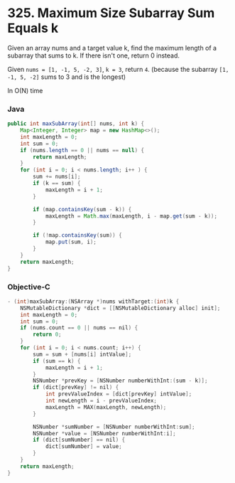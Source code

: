 # 325. Maximum Size Subarray Sum Equals k
Given an array nums and a target value k, find the maximum length of a subarray that sums to k.
If there isn't one, return 0 instead.

Given `nums = [1, -1, 5, -2, 3]`, `k = 3`,
return `4`. (because the subarray `[1, -1, 5, -2]` sums to 3 and is the longest)

In O(N) time


### Java
```java
public int maxSubArray(int[] nums, int k) {
	Map<Integer, Integer> map = new HashMap<>();
	int maxLength = 0;
	int sum = 0;
	if (nums.length == 0 || nums == null) {
		return maxLength;
	}
	for (int i = 0; i < nums.length; i++ ) {
		sum += nums[i];
		if (k == sum) {
			maxLength = i + 1;
		}

		if (map.containsKey(sum - k)) {
			maxLength = Math.max(maxLength, i - map.get(sum - k));
		}

		if (!map.containsKey(sum)) {
			map.put(sum, i);
		}
	}
	return maxLength;
}
```

### Objective-C

```objective-c
- (int)maxSubArray:(NSArray *)nums withTarget:(int)k {
    NSMutableDictionary *dict = [[NSMutableDictionary alloc] init];
    int maxLength = 0;
    int sum = 0;
    if (nums.count == 0 || nums == nil) {
        return 0;
    }
    for (int i = 0; i < nums.count; i++) {
        sum = sum + [nums[i] intValue];
        if (sum == k) {
            maxLength = i + 1;
        }
        NSNumber *prevKey = [NSNumber numberWithInt:(sum - k)];
        if (dict[prevKey] != nil) {
            int prevValueIndex = [dict[prevKey] intValue];
            int newLength = i - prevValueIndex;
            maxLength = MAX(maxLength, newLength);
        }

        NSNumber *sumNumber = [NSNumber numberWithInt:sum];
        NSNumber *value = [NSNumber numberWithInt:i];
        if (dict[sumNumber] == nil) {
            dict[sumNumber] = value;
        }
    }
    return maxLength;
}

```

